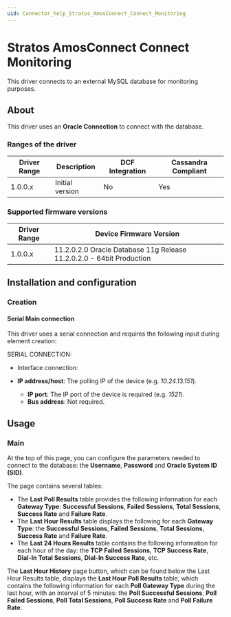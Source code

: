 ```yaml
---
uid: Connector_help_Stratos_AmosConnect_Connect_Monitoring
---
```


# Stratos AmosConnect Connect Monitoring

This driver connects to an external MySQL database for monitoring purposes.

## About

This driver uses an **Oracle Connection** to connect with the database.

### Ranges of the driver

| **Driver Range** | **Description** | **DCF Integration** | **Cassandra Compliant** |
|------------------|-----------------|---------------------|-------------------------|
| 1.0.0.x          | Initial version | No                  | Yes                     |

### Supported firmware versions

| **Driver Range** | **Device Firmware Version**                                          |
|------------------|----------------------------------------------------------------------|
| 1.0.0.x          | 11.2.0.2.0 Oracle Database 11g Release 11.2.0.2.0 - 64bit Production |

## Installation and configuration

### Creation

#### Serial Main connection

This driver uses a serial connection and requires the following input during element creation:

SERIAL CONNECTION:

- Interface connection:

- **IP address/host**: The polling IP of the device (e.g. *10.24.13.151*).
  - **IP port**: The IP port of the device is required (e.g. *1521*).
  - **Bus address**: Not required.

## Usage

### Main

At the top of this page, you can configure the parameters needed to connect to the database: the **Username**, **Password** and **Oracle System ID (SID)**.

The page contains several tables:

- The **Last Poll Results** table provides the following information for each **Gateway Type**: **Successful Sessions**, **Failed Sessions**, **Total Sessions**, **Success Rate** and **Failure Rate**.
- The **Last Hour Results** table displays the following for each **Gateway Type**: the **Successful Sessions**, **Failed Sessions**, **Total Sessions**, **Success Rate** and **Failure Rate**.
- The **Last 24 Hours Results** table contains the following information for each hour of the day: the **TCP Failed Sessions**, **TCP Success Rate**, **Dial-In Total Sessions**, **Dial-In Success Rate**, etc.

The **Last Hour History** page button, which can be found below the Last Hour Results table, displays the **Last Hour Poll Results** table, which contains the following information for each **Poll Gateway Type** during the last hour, with an interval of 5 minutes: the **Poll Successful Sessions**, **Poll Failed Sessions**, **Poll Total Sessions**, **Poll Success Rate** and **Poll Failure Rate**.

